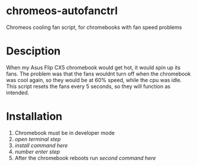 # chromeos-autofanctrl
Chromeos cooling fan script, for chromebooks with fan speed problems
# Desciption
When my Asus Flip CX5 chromebook would get hot, it would spin up its fans. The problem was that the fans wouldnt turn off when the chromebook was cool again, so they would be at 60% speed, while the cpu was idle. This script resets the fans every 5 seconds, so they will function as intended. 
# Installation
1. Chromebook must be in developer mode
2. *open terminal step*
3. *install command here*
4. *number enter step*
5. After the chromebook reboots run *second command here*
